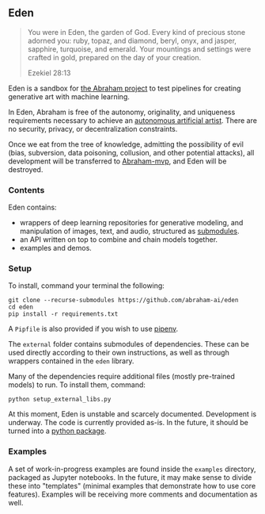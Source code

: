 ## Eden


> You were in Eden, the garden of God. Every kind of precious stone adorned you: ruby, topaz, and diamond, beryl, onyx, and jasper, sapphire, turquoise, and emerald. Your mountings and settings were crafted in gold, prepared on the day of your creation. 
> 
> Ezekiel 28:13


Eden is a sandbox for [the Abraham project](http://abraham.ai) to test pipelines for creating generative art with machine learning.

In Eden, Abraham is free of the autonomy, originality, and uniqueness requirements necessary to achieve an [autonomous artificial artist](https://medium.com/@genekogan/8384824a75c7). There are no security, privacy, or decentralization constraints. 

Once we eat from the tree of knowledge, admitting the possibility of evil (bias, subversion, data poisoning, collusion, and other potential attacks), all development will be transferred to [Abraham-mvp](https://github.com/abraham-ai/abraham), and Eden will be destroyed.


### Contents

Eden contains:
* wrappers of deep learning repositories for generative modeling, and manipulation of images, text, and audio, structured as [submodules](https://git-scm.com/book/en/v2/Git-Tools-Submodules).
* an API written on top to combine and chain models together.
* examples and demos.


### Setup

To install, command your terminal the following:

    git clone --recurse-submodules https://github.com/abraham-ai/eden
    cd eden
    pip install -r requirements.txt
    
A `Pipfile` is also provided if you wish to use [pipenv](https://github.com/pypa/pipenv).

The `external` folder contains submodules of dependencies. These can be used directly according to their own instructions, as well as through wrappers contained in the `eden` library. 

Many of the dependencies require additional files (mostly pre-trained models) to run. To install them, command:

    python setup_external_libs.py
    
At this moment, Eden is unstable and scarcely documented. Development is underway. The code is currently provided as-is. In the future, it should be turned into a [python package](https://pypi.org/).
    
### Examples

A set of work-in-progress examples are found inside the `examples` directory, packaged as Jupyter notebooks. In the future, it may make sense to divide these into "templates" (minimal examples that demonstrate how to use core features). Examples will be receiving more comments and documentation as well.
